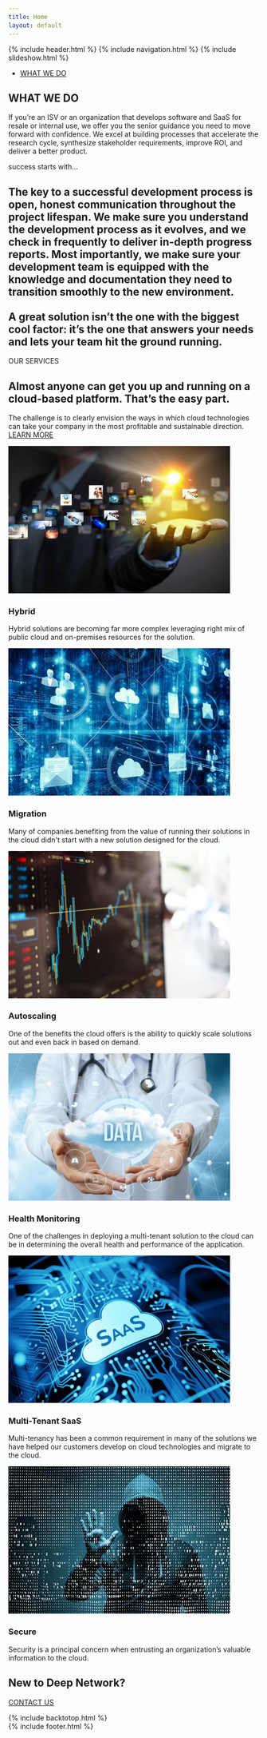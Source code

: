```yaml
---
title: Home
layout: default
---
```

{% include header.html %}
{% include navigation.html %}
{% include slideshow.html %}

<div id="hosting-prices" class="section-wrap t3-content-tabs">
    <div class="container">
        <ul class="nav nav-tabs" id="tab94">
            <li>
                <a data-toggle="tab" href="#module-94">WHAT WE DO</a>
            </li>
        </ul>
        <div class="tab-content">
            <div class="tab-pane  fade in" id="module-94">
                <div class="acm-features style-2 ">
                    <div class="features-content features-content-center">
                        <div class="row">
                            <div class="features-item ">
                                <h2>WHAT WE DO</h2>
                                <p>If you’re an ISV or an organization that develops software and SaaS for
                                    resale or internal use, we offer you the senior guidance you need to move
                                    forward with confidence. We excel at building processes that accelerate the
                                    research cycle, synthesize stakeholder requirements, improve ROI, and
                                    deliver a better product.</p>
                            </div>
                        </div>
                    </div>
                </div>
            </div>
        </div>
        <script type="text/javascript">
            jQuery(document).ready(function () {
                jQuery("#tab94 a:first").tab("show")
            });
        </script>
    </div>
</div>
<div class="section-wrap t3-content-bottom ">
    <div class="acm-testimonial style-2 bg-image"
        style="background-image: url(images/success-starts-with.jpg);">
        <div class="container">
            <div class="row">
                <div class="col-xs-12 col-md-6 pull-right">
                    <div class="testimonial-showcase-item">
                        <div class="label-small">success starts with...</div>
                        <h2 class="testimonial-showcase-intro">The key to a successful development process is
                            open, honest communication throughout the project lifespan. We make sure you
                            understand the development process as it evolves, and we check in frequently to
                            deliver in-depth progress reports. Most importantly, we make sure your development
                            team is equipped with the knowledge and documentation they need to transition
                            smoothly to the new environment.<br /><br />A great solution isn’t the one with the
                            biggest cool factor: it’s the one that answers your needs and lets your team hit the
                            ground running.</h2>
                    </div>
                </div>
            </div>
        </div>
    </div>
    <div class="acm-features style-1">
        <div class="container">
            <div class="row">
                <div class="col-md-4 col-lg-3">
                    <div class="features-intro">
                        <div class="label-small">
                            OUR SERVICES
                        </div>
                        <h2 class="acm-features-title">
                            Almost anyone can get you up and running on a cloud-based platform. That’s the easy
                            part.
                        </h2>
                        <p class="acm-features-intro">
                            The challenge is to clearly envision the ways in which cloud technologies can take
                            your company in the most profitable and sustainable direction.<br />
                            <a class="btn btn-primary btn-rounded btn-border" href="our-services.html">LEARN
                                MORE</a>
                        </p>
                    </div>
                </div>
                <div class="col-md-8 col-lg-9">
                    <div id="acm-feature-93" class="acm-feature-slide">
                        <div class="owl-carousel owl-theme">
                            <div class="features-item col">
                                <div class="features-item-inner">
                                    <div class="features-img">
                                        <img src="images/hybrid-solutions.jpg" alt="" />
                                    </div>
                                    <h3>Hybrid</h3>
                                    <p>Hybrid solutions are becoming far more complex leveraging right mix of
                                        public cloud and on-premises resources for the solution.</p>
                                </div>
                            </div>
                            <div class="features-item col">
                                <div class="features-item-inner">
                                    <div class="features-img">
                                        <img src="images/migration.jpg" alt="" />
                                    </div>
                                    <h3>Migration</h3>
                                    <p>Many of companies benefiting from the value of running their solutions in
                                        the cloud didn't start with a new solution designed for the cloud.</p>
                                </div>
                            </div>
                            <div class="features-item col">
                                <div class="features-item-inner">
                                    <div class="features-img">
                                        <img src="images/autoscaling.jpg" alt="" />
                                    </div>
                                    <h3>Autoscaling</h3>
                                    <p>One of the benefits the cloud offers is the ability to quickly scale
                                        solutions out and even back in based on demand.</p>
                                </div>
                            </div>
                            <div class="features-item col">
                                <div class="features-item-inner">
                                    <div class="features-img">
                                        <img src="images/health-monitoring.jpg" alt="" />
                                    </div>
                                    <h3>Health Monitoring</h3>
                                    <p>One of the challenges in deploying a multi-tenant solution to the cloud
                                        can be in determining the overall health and performance of the
                                        application.</p>
                                </div>
                            </div>
                            <div class="features-item col">
                                <div class="features-item-inner">
                                    <div class="features-img">
                                        <img src="images/multi-tenant-saas.jpg" alt="" />
                                    </div>
                                    <h3>Multi-Tenant SaaS</h3>
                                    <p>Multi-tenancy has been a common requirement in many of the solutions we
                                        have helped our customers develop on cloud technologies and migrate to
                                        the cloud.</p>
                                </div>
                            </div>
                            <div class="features-item col">
                                <div class="features-item-inner">
                                    <div class="features-img">
                                        <img src="images/security.jpg" alt="" />
                                    </div>
                                    <h3>Secure</h3>
                                    <p>Security is a principal concern when entrusting an organization’s
                                        valuable information to the cloud.</p>
                                </div>
                            </div>
                        </div>
                    </div>
                </div>
            </div>
        </div>
    </div>
    <script>
        (function ($) {
            jQuery(document).ready(function ($) {
                $("#acm-feature-93 .owl-carousel").owlCarousel({
                    addClassActive: true,
                    items: 2,
                    itemsDesktop: [
                        1199, 2
                    ],
                    itemsDesktopSmall: [
                        979, 2
                    ],
                    itemsTablet: [
                        768, 2
                    ],
                    itemsTabletSmall: false,
                    itemsMobile: [
                        479, 1
                    ],
                    itemsScaleUp: true,
                    navigation: true,
                    navigationText: [
                        "<svg class='serviceicons'><use xlink:href='../images/sprite.svg#icon-caret-left'></use></svg>", 
                        "<svg class='serviceicons'><use xlink:href='../images/sprite.svg#icon-caret-right'></use></svg>"
                    ],
                    pagination: false,
                    paginationNumbers: false,
                    autoPlay: false
                });
            });
        })(jQuery);
    </script>
    <div class="acm-cta style-1" style="background-image: url(images/dnbgreen.png);">
        <div class="container">
            <div class="cta-content">
                <h2>New to Deep Network?</h2>
                <a href="contact-us.html" class="btn btn-default">
                    CONTACT US
                </a>
            </div>
        </div>
    </div>
</div>

{% include backtotop.html %}      
{% include footer.html %}